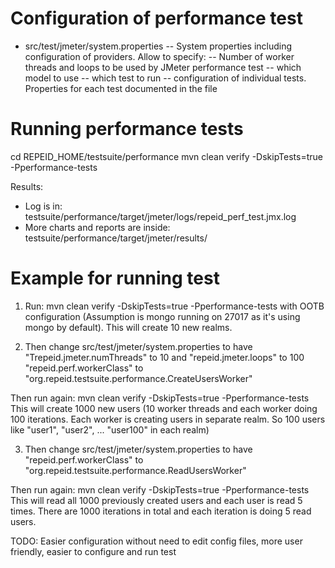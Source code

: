 Configuration of performance test
=================================

- src/test/jmeter/system.properties -- System properties including configuration of providers. Allow to specify:
-- Number of worker threads and loops to be used by JMeter performance test
-- which model to use
-- which test to run
-- configuration of individual tests. Properties for each test documented in the file

Running performance tests
=========================
cd REPEID_HOME/testsuite/performance
mvn clean verify -DskipTests=true -Pperformance-tests

Results:
- Log is in: testsuite/performance/target/jmeter/logs/repeid_perf_test.jmx.log
- More charts and reports are inside: testsuite/performance/target/jmeter/results/


Example for running test
========================
1) Run:
mvn clean verify -DskipTests=true -Pperformance-tests
with OOTB configuration (Assumption is mongo running on 27017 as it's using mongo by default). This will create 10 new realms.

2) Then change src/test/jmeter/system.properties to have
 "Trepeid.jmeter.numThreads" to 10 and
 "repeid.jmeter.loops" to 100
 "repeid.perf.workerClass" to "org.repeid.testsuite.performance.CreateUsersWorker"

Then run again:
mvn clean verify -DskipTests=true -Pperformance-tests
This will create 1000 new users (10 worker threads and each worker doing 100 iterations. Each worker is creating users in separate realm. So 100 users like "user1", "user2", ... "user100" in each realm)

3) Then change src/test/jmeter/system.properties to have
 "repeid.perf.workerClass" to "org.repeid.testsuite.performance.ReadUsersWorker"

Then run again:
mvn clean verify -DskipTests=true -Pperformance-tests
 This will read all 1000 previously created users and each user is read 5 times. There are 1000 iterations in total and each iteration is doing 5 read users.


TODO: Easier configuration without need to edit config files, more user friendly, easier to configure and run test

